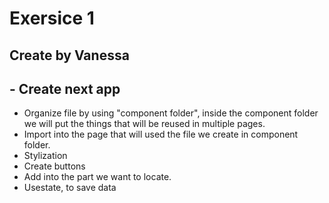 # Exersice 1 

## Create by Vanessa

## - Create next app 
- Organize file by using "component folder", inside the component folder we will put the things that will be reused in multiple pages.
- Import into the page that will used the file we create in component folder.
- Stylization
- Create buttons 
- Add <Component/> into the part we want to locate.
- Usestate, to save data
